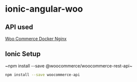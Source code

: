 # ionic-angular-woo

## API used

[Woo Commerce Docker Nginx](https://github.com/AJOV-Media/docker-wordpress-wpjson)

## Ionic Setup

~npm install --save @woocommerce/woocommerce-rest-api~

```bash
npm install --save woocommerce-api
```
